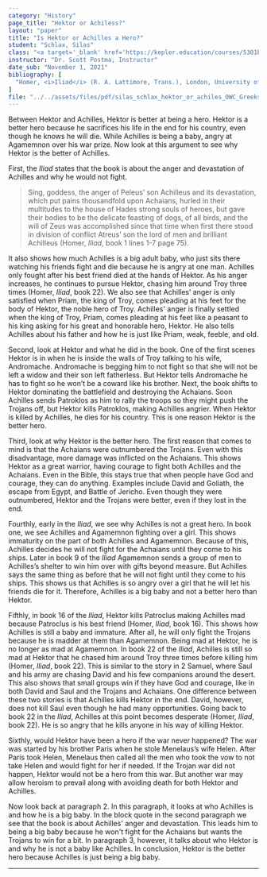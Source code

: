 ```yaml
---
category: "History"
page_title: "Hektor or Achiless?"
layout: "paper"
title: "Is Hektor or Achilles a Hero?"
student: "Schlax, Silas"
class: "<a target='_blank' href='https://kepler.education/courses/5301bb90-3deb-4353-ad09-87c7e9d8dc44/'>OWC: The Greeks</a>, 11:00 am EST"
instructor: "Dr. Scott Postma, Instructor"
date_sub: "November 1, 2021"
bibliography: [
  "Homer, <i>Iliad</i> (R. A. Lattimore, Trans.), London, University of Chicago Press, 2011.",
]
file: "../../assets/files/pdf/silas_schlax_hektor_or_achiles_OWC_Greeks_Q1.pdf"
---
```


Between Hektor and Achilles, Hektor is better at being a hero. Hektor is a better hero because he sacrifices his life in the end for his country, even though he knows he will die. While Achilles is being a baby, angry at Agamemnon over his war prize. Now look at this argument to see why Hektor is the better of Achilles.

First, the <i>Iliad</i> states that the book is about the anger and devastation of Achilles and why he would not fight. 

> <p class="no-indent">Sing, goddess, the anger of Peleus’ son Achilleus and its devastation, which put pains thousandfold upon Achaians, hurled in their multitudes to the house of Hades strong souls of heroes, but gave their bodies to be the delicate feasting of dogs, of all birds, and the will of Zeus was accomplished since that time when first there stood in division of conflict Atreus’ son the lord of men and brilliant Achilleus (Homer, <i><i>Iliad</i></i>, book 1 lines 1-7 page 75).</p>

<p class="no-indent">It also shows how much Achilles is a big adult baby, who just sits there watching his friends fight and die because he is angry at one man. Achilles only fought after his best friend died at the hands of Hektor. As his anger increases, he continues to pursue Hektor, chasing him around Troy three times (Homer, <i>Iliad</i>, book 22). We also see that Achilles’ anger is only satisfied when Priam, the king of Troy, comes pleading at his feet for the body of Hektor, the noble hero of Troy. Achilles' anger is finally settled when the king of Troy, Priam, comes pleading at his feet like a peasant to his king asking for his great and honorable hero, Hektor. He also tells Achilles about his father and how he is just like Priam, weak, feeble, and old.</p>

Second, look at Hektor and what he did in the book. One of the first scenes Hektor is in when he is inside the walls of Troy talking to his wife, Andromache. Andromache is begging him to not fight so that she will not be left a widow and their son left fatherless. But Hektor tells Andromache he has to fight so he won’t be a coward like his brother. Next, the book shifts to Hektor dominating the battlefield and destroying the Achaians. Soon Achilles sends Patroklos as him to rally the troops so they might push the Trojans off, but Hektor kills Patroklos, making Achilles angrier. When Hektor is killed by Achilles, he dies for his country. This is one reason Hektor is the better hero.

Third, look at why Hektor is the better hero. The first reason that comes to mind is that the Achaians were outnumbered the Trojans. Even with this disadvantage, more damage was inflicted on the Achaians. This shows Hektor as a great warrior, having courage to fight both Achilles and the Achaians. Even in the Bible, this stays true that when people have God and courage, they can do anything. Examples include David and Goliath, the escape from Egypt, and Battle of Jericho. Even though they were outnumbered, Hektor and the Trojans were better, even if they lost in the end.

Fourthly, early in the <i>Iliad</i>, we see why Achilles is not a great hero. In book one, we see Achilles and Agamemnon fighting over a girl. This shows immaturity on the part of both Achilles and Agamemnon. Because of this, Achilles decides he will not fight for the Achaians until they come to his ships. Later in book 9 of the <i>Iliad</i> Agamemnon sends a group of men to Achilles’s shelter to win him over with gifts beyond measure. But Achilles says the same thing as before that he will not fight until they come to his ships. This shows us that Achilles is so angry over a girl that he will let his friends die for it. Therefore, Achilles is a big baby and not a better hero than Hektor.

Fifthly, in book 16 of the <i>Iliad</i>, Hektor kills Patroclus making Achilles mad because Patroclus is his best friend (Homer, <i>Iliad</i>, book 16). This shows how Achilles is still a baby and immature. After all, he will only fight the Trojans because he is madder at them than Agamemnon. Being mad at Hektor, he is no longer as mad at Agamemnon. In book 22 of the <i>Iliad</i>, Achilles is still so mad at Hektor that he chased him around Troy three times before killing him (Homer, <i>Iliad</i>, book 22). This is similar to the story in 2 Samuel, where Saul and his army are chasing David and his few companions around the desert. This also shows that small groups win if they have God and courage, like in both David and Saul and the Trojans and Achaians. One difference between these two stories is that Achilles kills Hektor in the end. David, however, does not kill Saul even though he had many opportunities. Going back to book 22 in the <i>Iliad</i>, Achilles at this point becomes desperate (Homer, <i>Iliad</i>, book 22). He is so angry that he kills anyone in his way of killing Hektor.

Sixthly, would Hektor have been a hero if the war never happened? The war was started by his brother Paris when he stole Menelaus’s wife Helen. After Paris took Helen, Menelaus then called all the men who took the vow to not take Helen and would fight for her if needed. If the Trojan war did not happen, Hektor would not be a hero from this war. But another war may allow heroism to prevail along with avoiding death for both Hektor and Achilles. 

Now look back at paragraph 2. In this paragraph, it looks at who Achilles is and how he is a big baby. In the block quote in the second paragraph we see that the book is about Achilles' anger and devastation. This leads him to being a big baby because he won't fight for the Achaians but wants the Trojans to win for a bit. In paragraph 3, however, it talks about who Hektor is and why he is not a baby like Achilles. In conclusion, Hektor is the better hero because Achilles is just being a big baby.


---